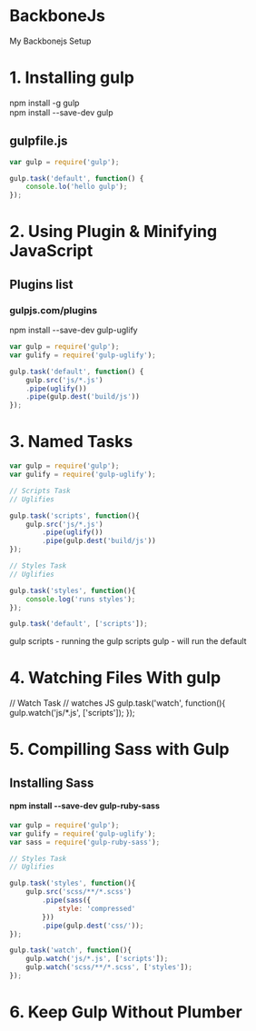 # BackboneJs
My Backbonejs Setup

# 1. Installing gulp
npm install -g gulp   		
npm install --save-dev gulp 

## gulpfile.js
```javascript
var gulp = require('gulp');

gulp.task('default', function() {
	console.lo('hello gulp');
});
```
# 2. Using Plugin & Minifying JavaScript
## Plugins list
### gulpjs.com/plugins
npm install --save-dev gulp-uglify
```javascript
var gulp = require('gulp');
var gulify = require('gulp-uglify');

gulp.task('default', function() {
	gulp.src('js/*.js')
	.pipe(uglify())
	.pipe(gulp.dest('build/js'))
});
```
# 3. Named Tasks

```javascript
var gulp = require('gulp');
var gulify = require('gulp-uglify');

// Scripts Task
// Uglifies

gulp.task('scripts', function(){
	gulp.src('js/*.js')
		.pipe(uglify())
		.pipe(gulp.dest('build/js'))
});

// Styles Task
// Uglifies

gulp.task('styles', function(){
	console.log('runs styles');
});

gulp.task('default', ['scripts']);

```

gulp scripts - running the gulp scripts
gulp - will run the default

# 4. Watching Files With gulp

// Watch Task
// watches JS
gulp.task('watch', function(){
	gulp.watch('js/*.js', ['scripts']);
});

# 5. Compilling Sass with Gulp
## Installing Sass
#### npm install --save-dev gulp-ruby-sass
```javascript
var gulp = require('gulp');
var gulify = require('gulp-uglify');
var sass = require('gulp-ruby-sass');

// Styles Task
// Uglifies

gulp.task('styles', function(){
	gulp.src('scss/**/*.scss')
		.pipe(sass({
			style: 'compressed'
		}))
		.pipe(gulp.dest('css/'));
});

gulp.task('watch', function(){
	gulp.watch('js/*.js', ['scripts']);
	gulp.watch('scss/**/*.scss', ['styles']);
});
```

# 6. Keep Gulp Without Plumber
